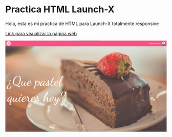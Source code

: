 # Practica HTML Launch-X

Hola, esta es mi practica de HTML para Launch-X totalmente responsive

[Link para visualizar la página web](https://deijux.github.io/pasteleria-madame/)

![Imagen Practica](./img/imgPractica.png)
